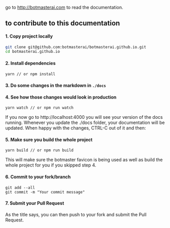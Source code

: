 go to http://botmasterai.com to read the documentation.

## to contribute to this documentation

#### 1. Copy project locally
``` bash
git clone git@github.com:botmasterai/botmasterai.github.io.git
cd botmasterai.github.io
```

#### 2. Install dependencies
``` bash
yarn // or npm install
```

#### 3. Do some changes in the markdown in `./docs`

#### 4. See how those changes would look in production
```
yarn watch // or npm run watch
```

If you now go to http://localhost:4000 you will see your version of the docs running. Whenever you update the ./docs folder, your documentation will be updated. When happy with the changes, CTRL-C out of it and then:

#### 5. Make sure you build the whole project
```
yarn build // or npm run build
```

This will make sure the botmaster favicon is being used as well as build the whole project for you if you skipped step 4.

#### 6. Commit to your fork/branch

```
git add --all
git commit -m "Your commit message"
```

#### 7. Submit your Pull Request

As the title says, you can then push to your fork and submit the Pull Request.